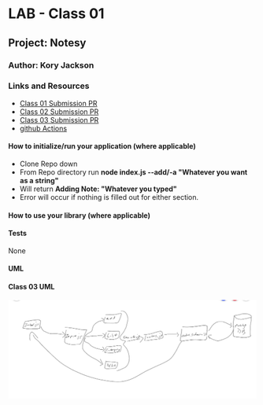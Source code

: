 # LAB - Class 01

## Project: Notesy

### Author: Kory Jackson

### Links and Resources

- [Class 01 Submission PR](https://github.com/kory-jackson-401-advanced-javascript/notes/pull/2)
- [Class 02 Submission PR](https://github.com/kory-jackson-401-advanced-javascript/notes/pull/3)
- [Class 03 Submission PR](https://github.com/kory-jackson-401-advanced-javascript/notes/pull/4)
- [github Actions](https://github.com/kory-jackson-401-advanced-javascript/notes/actions)

#### How to initialize/run your application (where applicable)

- Clone Repo down
- From Repo directory run **node index.js --add/-a "Whatever you want as a string"**
- Will return **Adding Note: "Whatever you typed"**
- Error will occur if nothing is filled out for either section.

#### How to use your library (where applicable)

#### Tests

None

#### UML

#### Class 03 UML
![](Assets/class03_UML.png)
